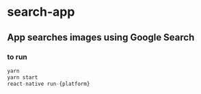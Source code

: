 # search-app

## App searches images using Google Search

### to run 

```javascript
yarn
yarn start
react-native run-{platform}
```
